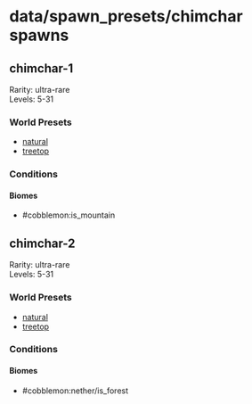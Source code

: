 # data/spawn_presets/chimchar spawns  
  
## chimchar-1  
Rarity: ultra-rare  
Levels: 5-31  
  
### World Presets  
* [natural](/data/world_presets/natural.md)  
* [treetop](/data/world_presets/treetop.md)  
  
### Conditions  
  
#### Biomes  
  * #cobblemon:is_mountain
  
  
## chimchar-2  
Rarity: ultra-rare  
Levels: 5-31  
  
### World Presets  
* [natural](/data/world_presets/natural.md)  
* [treetop](/data/world_presets/treetop.md)  
  
### Conditions  
  
#### Biomes  
  * #cobblemon:nether/is_forest
  
